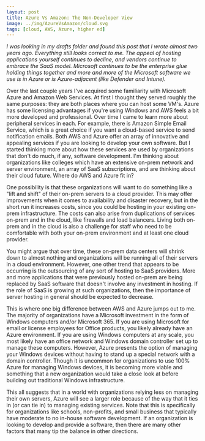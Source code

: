 ```yaml
---
layout: post
title: Azure Vs Amazon: The Non-Developer View
image: ../img/AzureVsAmazon/cloud.svg
tags: [cloud, AWS, Azure, higher ed]
---
```


*I was looking in my drafts folder and found this post that I wrote almost two years ago. Everything still looks correct to me. The appeal of hosting applications yourself continues to decline, and vendors continue to embrace the SaaS model. Microsoft continues to be the enterprise glue holding things together and more and more of the Microsoft software we use is in Azure or is Azure-adjacent (like Defender and Intune).*


Over the last couple years I've acquired some familiarity with Microsoft Azure and Amazon Web Services. At first I thought they served roughly the same purposes: they are both places where you can host some VM's. Azure has some licensing advantages if you're using Windows and AWS feels a bit more developed and professional. Over time I came to learn more about peripheral services in each. For example, there is Amazon Simple Email Service, which is a great choice if you want a cloud-based service to send notification emails. Both AWS and Azure offer an array of innovative and appealing services if you are looking to develop your own software. But I started thinking more about how these services are used by organizations that don't do much, if any, software development. I'm thinking about organizations like colleges which have an extensive on-prem network and server environment, an array of SaaS subscriptions, and are thinking about their cloud future. Where do AWS and Azure fit in?

One possibility is that these organizations will want to do something like a "lift and shift" of their on-prem servers to a cloud provider. This may offer improvements when it comes to availability and disaster recovery, but in the short run it increases costs, since you could be hosting in your existing on-prem infrastructure. The costs can also arise from duplications of services on-prem and in the cloud, like firewalls and load balancers. Living both on-prem and in the cloud is also a challenge for staff who need to be comfortable with both your on-prem environment and at least one cloud provider.

You might argue that over time, these on-prem data centers will shrink down to almost nothing and organizations will be running all of their servers in a cloud environment. However, one other trend that appears to be occurring is the outsourcing of any sort of hosting to SaaS providers. More and more applications that were previously hosted on-prem are being replaced by SaaS software that doesn't involve any investment in hosting. If the role of SaaS is growing at such organizations, then the importance of server hosting in general should be expected to decrease.

This is where one big difference between AWS and Azure jumps out to me. The majority of organizations have a Microsoft investment in the form of Windows computers and/or Microsoft 365. If you are using Microsoft for email or license employees for Office products, you likely already have an Azure environment. If you are using Windows computers at any scale, you most likely have an office network and Windows domain controller set up to manage these computers. However, Azure presents the option of managing your Windows devices without having to stand up a special network with a domain controller. Though it is uncommon for organizations to use 100% Azure for managing Windows devices, it is becoming more viable and something that a new organization would take a close look at before building out traditional Windows infrastructure.

This all suggests that in a world with organizations relying less on managing their own servers, Azure will see a larger role because of the way that it ties in (or can tie in) to managing existing services. Note that this is specifically for organizations like schools, non-profits, and small business that typically have moderate to no in-house software development. If an organization is looking to develop and provide a software, then there are many other factors that many tip the balance in other directions.